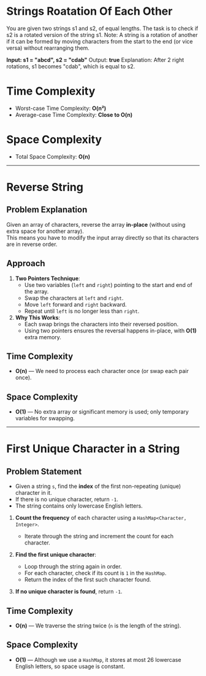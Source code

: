 # Strings Roatation Of Each Other

You are given two strings s1 and s2, of equal lengths. The task is to check if s2 is a rotated version of the string s1. 
Note: A string is a rotation of another if it can be formed by moving characters from the start to the end (or vice versa) without rearranging them.

**Input: s1 = "abcd", s2 = "cdab"**
Output: **true**
Explanation: After 2 right rotations, s1 becomes "cdab", which is equal to s2.

# Time Complexity
- Worst-case Time Complexity: **O(n²)**
- Average-case Time Complexity: **Close to O(n)**

# Space Complexity
- Total Space Complexity: **O(n)**
______________________________________________________________________________________________________________________________________________________________________
# Reverse String

##  Problem Explanation
Given an array of characters, reverse the array **in-place** (without using extra space for another array).  
This means you have to modify the input array directly so that its characters are in reverse order.

##  Approach
1. **Two Pointers Technique**:
   - Use two variables (`left` and `right`) pointing to the start and end of the array.
   - Swap the characters at `left` and `right`.
   - Move `left` forward and `right` backward.
   - Repeat until `left` is no longer less than `right`.
2. **Why This Works**:
   - Each swap brings the characters into their reversed position.
   - Using two pointers ensures the reversal happens in-place, with **O(1)** extra memory.

##  Time Complexity
- **O(n)** — We need to process each character once (or swap each pair once).

##  Space Complexity
- **O(1)** — No extra array or significant memory is used; only temporary variables for swapping.
___________________________________________________________________________________________________________________________________________________________________
# First Unique Character in a String

## Problem Statement
- Given a string `s`, find the **index** of the first non-repeating (unique) character in it.  
- If there is no unique character, return `-1`.  
- The string contains only lowercase English letters.

  
1. **Count the frequency** of each character using a `HashMap<Character, Integer>`.
   - Iterate through the string and increment the count for each character.
   
2. **Find the first unique character**:
   - Loop through the string again in order.
   - For each character, check if its count is `1` in the `HashMap`.
   - Return the index of the first such character found.

3. **If no unique character is found**, return `-1`.

## Time Complexity
- **O(n)** — We traverse the string twice (`n` is the length of the string).

## Space Complexity
- **O(1)** — Although we use a `HashMap`, it stores at most 26 lowercase English letters, so space usage is constant.

